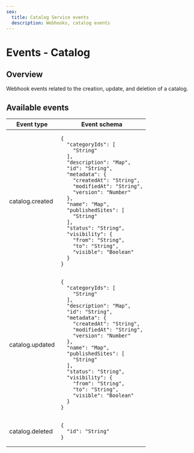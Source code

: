 ```yaml
---
seo:
  title: Catalog Service events
  description: Webhooks, catalog events
---
```


# Events - Catalog

## Overview

Webhook events related to the creation, update, and deletion of a catalog.

## Available events

<table><thead><tr><th>Event type</th><th>Event schema</th></tr></thead><tbody><tr><td>catalog.created</td><td><pre class="language-json"><code class="lang-json">{
  "categoryIds": [
    "String"
  ],
  "description": "Map",
  "id": "String",
  "metadata": {
    "createdAt": "String",
    "modifiedAt": "String",
    "version": "Number"
  },
  "name": "Map",
  "publishedSites": [
    "String"
  ],
  "status": "String",
  "visibility": {
    "from": "String",
    "to": "String",
    "visible": "Boolean"
  }  
}
</code></pre></td></tr><tr><td>catalog.updated</td><td><pre class="language-json"><code class="lang-json">{
  "categoryIds": [
    "String"
  ],
  "description": "Map",
  "id": "String",
  "metadata": {
    "createdAt": "String",
    "modifiedAt": "String",
    "version": "Number"
  },
  "name": "Map",
  "publishedSites": [
    "String"
  ],
  "status": "String",
  "visibility": {
    "from": "String",
    "to": "String",
    "visible": "Boolean"
  }  
}
</code></pre></td></tr><tr><td>catalog.deleted</td><td><pre class="language-json"><code class="lang-json">{
  "id": "String"
}
</code></pre></td></tr></tbody></table>
